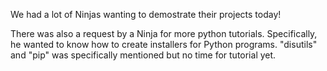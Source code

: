 We had a lot of Ninjas wanting to demostrate their projects today!

There was also a request by a Ninja for more python tutorials.  Specifically, he wanted to know how to create installers for Python programs.  "disutils" and "pip" was specifically mentioned but no time for tutorial yet.

